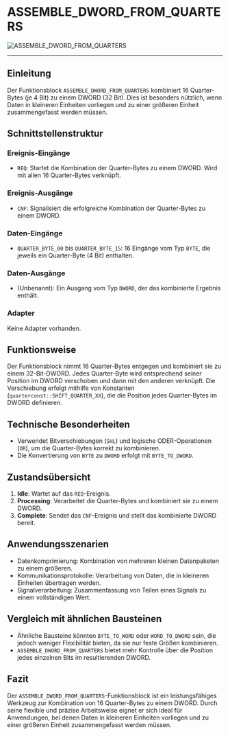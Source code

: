 # ASSEMBLE_DWORD_FROM_QUARTERS

![ASSEMBLE_DWORD_FROM_QUARTERS](https://github.com/user-attachments/assets/b87a9cb4-49aa-4375-be7f-c4e32422490e)

* * * * * * * * * *
## Einleitung
Der Funktionsblock `ASSEMBLE_DWORD_FROM_QUARTERS` kombiniert 16 Quarter-Bytes (je 4 Bit) zu einem DWORD (32 Bit). Dies ist besonders nützlich, wenn Daten in kleineren Einheiten vorliegen und zu einer größeren Einheit zusammengefasst werden müssen.

## Schnittstellenstruktur

### **Ereignis-Eingänge**
- `REQ`: Startet die Kombination der Quarter-Bytes zu einem DWORD. Wird mit allen 16 Quarter-Bytes verknüpft.

### **Ereignis-Ausgänge**
- `CNF`: Signalisiert die erfolgreiche Kombination der Quarter-Bytes zu einem DWORD.

### **Daten-Eingänge**
- `QUARTER_BYTE_00` bis `QUARTER_BYTE_15`: 16 Eingänge vom Typ `BYTE`, die jeweils ein Quarter-Byte (4 Bit) enthalten.

### **Daten-Ausgänge**
- (Unbenannt): Ein Ausgang vom Typ `DWORD`, der das kombinierte Ergebnis enthält.

### **Adapter**
Keine Adapter vorhanden.

## Funktionsweise
Der Funktionsblock nimmt 16 Quarter-Bytes entgegen und kombiniert sie zu einem 32-Bit-DWORD. Jedes Quarter-Byte wird entsprechend seiner Position im DWORD verschoben und dann mit den anderen verknüpft. Die Verschiebung erfolgt mithilfe von Konstanten (`quarterconst::SHIFT_QUARTER_XX`), die die Position jedes Quarter-Bytes im DWORD definieren.

## Technische Besonderheiten
- Verwendet Bitverschiebungen (`SHL`) und logische ODER-Operationen (`OR`), um die Quarter-Bytes korrekt zu kombinieren.
- Die Konvertierung von `BYTE` zu `DWORD` erfolgt mit `BYTE_TO_DWORD`.

## Zustandsübersicht
1. **Idle**: Wartet auf das `REQ`-Ereignis.
2. **Processing**: Verarbeitet die Quarter-Bytes und kombiniert sie zu einem DWORD.
3. **Complete**: Sendet das `CNF`-Ereignis und stellt das kombinierte DWORD bereit.

## Anwendungsszenarien
- Datenkomprimierung: Kombination von mehreren kleinen Datenpaketen zu einem größeren.
- Kommunikationsprotokolle: Verarbeitung von Daten, die in kleineren Einheiten übertragen werden.
- Signalverarbeitung: Zusammenfassung von Teilen eines Signals zu einem vollständigen Wert.

## Vergleich mit ähnlichen Bausteinen
- Ähnliche Bausteine könnten `BYTE_TO_WORD` oder `WORD_TO_DWORD` sein, die jedoch weniger Flexibilität bieten, da sie nur feste Größen kombinieren.
- `ASSEMBLE_DWORD_FROM_QUARTERS` bietet mehr Kontrolle über die Position jedes einzelnen Bits im resultierenden DWORD.

## Fazit
Der `ASSEMBLE_DWORD_FROM_QUARTERS`-Funktionsblock ist ein leistungsfähiges Werkzeug zur Kombination von 16 Quarter-Bytes zu einem DWORD. Durch seine flexible und präzise Arbeitsweise eignet er sich ideal für Anwendungen, bei denen Daten in kleineren Einheiten vorliegen und zu einer größeren Einheit zusammengefasst werden müssen.

